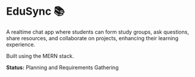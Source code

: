 # EduSync 📚
A realtime chat app where students can form study groups, ask questions, share resources, and collaborate on projects, enhancing their learning experience.

Built using the MERN stack.

**Status:** Planning and Requirements Gathering



